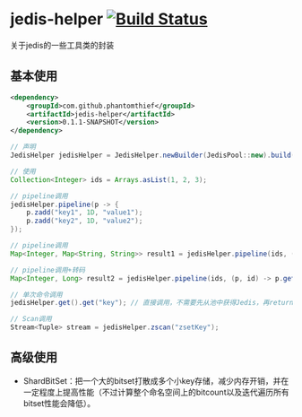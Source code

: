 jedis-helper [![Build Status](https://travis-ci.org/PhantomThief/jedis-helper.svg)](https://travis-ci.org/PhantomThief/jedis-helper)
=======================

关于jedis的一些工具类的封装

## 基本使用

```xml
<dependency>
    <groupId>com.github.phantomthief</groupId>
    <artifactId>jedis-helper</artifactId>
    <version>0.1.1-SNAPSHOT</version>
</dependency>
```

```Java
// 声明
JedisHelper jedisHelper = JedisHelper.newBuilder(JedisPool::new).build();

// 使用
Collection<Integer> ids = Arrays.asList(1, 2, 3);

// pipeline调用
jedisHelper.pipeline(p -> {
    p.zadd("key1", 1D, "value1");
    p.zadd("key2", 1D, "value2");
});

// pipeline调用
Map<Integer, Map<String, String>> result1 = jedisHelper.pipeline(ids, (p, id) -> p.hmget("key_" + id));

// pipeline调用+转码
Map<Integer, Long> result2 = jedisHelper.pipeline(ids, (p, id) -> p.get("key2_" + id), NumberUtils::toLong);

// 单次命令调用
jedisHelper.get().get("key"); // 直接调用，不需要先从池中获得Jedis，再return回去

// Scan调用
Stream<Tuple> stream = jedisHelper.zscan("zsetKey");
```

## 高级使用

* ShardBitSet：把一个大的bitset打散成多个小key存储，减少内存开销，并在一定程度上提高性能（不过计算整个命名空间上的bitcount以及迭代遍历所有bitset性能会降低）。